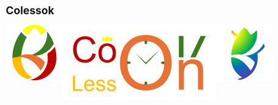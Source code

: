 # Colessok

<div style="display: flex;">
  <img src="logo.png" style="height: 150px;"/>
  <img src="banner2.png" style="height: 200px;"/>
  <img src="logo2.png" style="height: 150px;"/>
</div>
